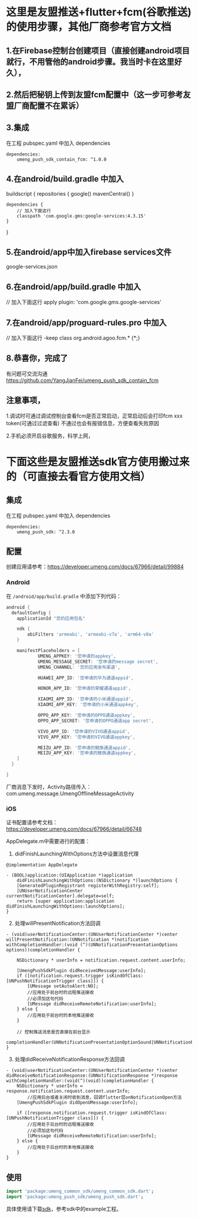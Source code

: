 # 这里是友盟推送+flutter+fcm(谷歌推送)的使用步骤，其他厂商参考官方文档

## 1.在Firebase控制台创建项目（直接创建android项目就行，不用管他的android步骤。我当时卡在这里好久），

## 2.然后把秘钥上传到友盟fcm配置中（这一步可参考友盟厂商配置不在累诉）

## 3.集成
在工程 pubspec.yaml 中加入 dependencies

```
dependencies: 
    umeng_push_sdk_contain_fcm: ^1.0.0
```

## 4.在android/build.gradle 中加入
buildscript {
    repositories {
        google()
        mavenCentral()
    }

    dependencies {
        // 加入下面这行
        classpath 'com.google.gms:google-services:4.3.15'
    }
}

## 5.在android/app中加入firebase services文件
google-services.json

## 6.在android/app/build.gradle 中加入
// 加入下面这行
apply plugin: 'com.google.gms.google-services'

## 7.在android/app/proguard-rules.pro 中加入
// 加入下面这行
-keep class org.android.agoo.fcm.* {*;}

## 8.恭喜你，完成了
有问题可交流沟通
https://github.com/YangJianFei/umeng_push_sdk_contain_fcm

## 注意事项，
1.调试时可通过调试控制台查看fcm是否正常启动，正常启动后会打印fcm xxx token(可通过过滤查看)
不通过也会有报错信息，方便查看失败原因


2.手机必须开启谷歌服务，科学上网，




# 下面这些是友盟推送sdk官方使用搬过来的（可直接去看官方使用文档）
## 集成
在工程 pubspec.yaml 中加入 dependencies

```
dependencies: 
    umeng_push_sdk: ^2.3.0
```

## 配置

创建应用请参考：https://developer.umeng.com/docs/67966/detail/99884

### Android

在 `/android/app/build.gradle` 中添加下列代码：

```groovy
android {
  defaultConfig {
    applicationId "您的应用包名"

    ndk {
        abiFilters 'armeabi', 'armeabi-v7a', 'arm64-v8a'
    }

    manifestPlaceholders = [
            UMENG_APPKEY: '您申请的appkey',
            UMENG_MESSAGE_SECRET: '您申请的message secret',
            UMENG_CHANNEL: '您的应用发布渠道',

            HUAWEI_APP_ID: '您申请的华为通道appid',

            HONOR_APP_ID: '您申请的荣耀通道appid',

            XIAOMI_APP_ID: '您申请的小米通道appid',
            XIAOMI_APP_KEY: '您申请的小米通道appkey',

            OPPO_APP_KEY: '您申请的OPPO通道appkey',
            OPPO_APP_SECRET: '您申请的OPPO通道app secret',

            VIVO_APP_ID: '您申请的VIVO通道appid',
            VIVO_APP_KEY: '您申请的VIVO通道appkey',

            MEIZU_APP_ID: '您申请的魅族通道appid',
            MEIZU_APP_KEY: '您申请的魅族通道appkey',
    ]
  }

}
```

厂商消息下发时，Activity路径传入：com.umeng.message.UmengOfflineMessageActivity

### iOS

证书配置请参考文档：https://developer.umeng.com/docs/67966/detail/66748

AppDelegate.m中需要进行的配置：

1. didFinishLaunchingWithOptions方法中设置消息代理

```oc
@implementation AppDelegate

- (BOOL)application:(UIApplication *)application
    didFinishLaunchingWithOptions:(NSDictionary *)launchOptions {
    [GeneratedPluginRegistrant registerWithRegistry:self];
    [UNUserNotificationCenter currentNotificationCenter].delegate=self;
    return [super application:application didFinishLaunchingWithOptions:launchOptions];
}
```

2. 处理willPresentNotification方法回调

```oc
- (void)userNotificationCenter:(UNUserNotificationCenter *)center willPresentNotification:(UNNotification *)notification withCompletionHandler:(void (^)(UNNotificationPresentationOptions options))completionHandler {

    NSDictionary * userInfo = notification.request.content.userInfo;

    [UmengPushSdkPlugin didReceiveUMessage:userInfo];
    if ([notification.request.trigger isKindOfClass:[UNPushNotificationTrigger class]]) {
        [UMessage setAutoAlert:NO];
        //应用处于前台时的远程推送接收
        //必须加这句代码
        [UMessage didReceiveRemoteNotification:userInfo];
    } else {
        //应用处于前台时的本地推送接收
    }

    // 控制推送消息是否直接在前台显示
   completionHandler(UNNotificationPresentationOptionSound|UNNotificationPresentationOptionBadge|UNNotificationPresentationOptionAlert);
}
```

3. 处理didReceiveNotificationResponse方法回调

```oc
- (void)userNotificationCenter:(UNUserNotificationCenter *)center didReceiveNotificationResponse:(UNNotificationResponse *)response withCompletionHandler:(void(^)(void))completionHandler {
    NSDictionary * userInfo = response.notification.request.content.userInfo;
		//应用后台或者关闭时收到消息，回调flutter层onNotificationOpen方法
    [UmengPushSdkPlugin didOpenUMessage:userInfo];

    if ([response.notification.request.trigger isKindOfClass:[UNPushNotificationTrigger class]]) {
        //应用处于后台时的远程推送接收
        //必须加这句代码
        [UMessage didReceiveRemoteNotification:userInfo];
    } else {
        //应用处于后台时的本地推送接收
    }
}
```

## 使用
```dart
import 'package:umeng_common_sdk/umeng_common_sdk.dart';
import 'package:umeng_push_sdk/umeng_push_sdk.dart';
```

具体使用请下载[sdk](https://pub.dev/packages/umeng_push_sdk/versions)，参考sdk中的example工程。